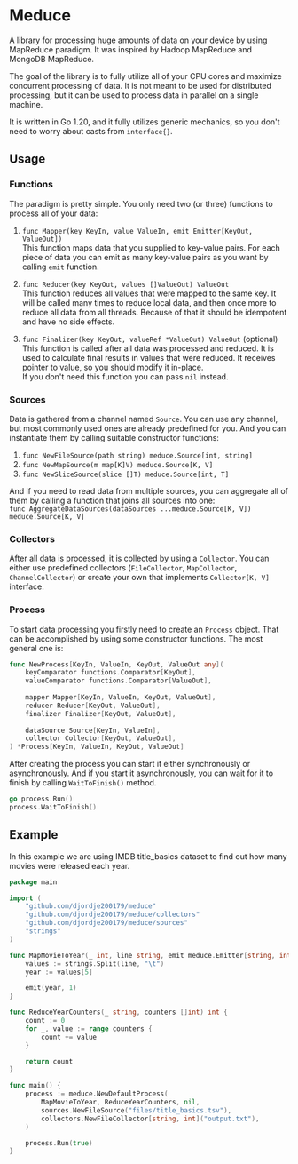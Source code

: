 # Meduce

A library for processing huge amounts of data on your device by using 
MapReduce paradigm. It was inspired by Hadoop MapReduce and MongoDB MapReduce.

The goal of the library is to fully utilize all of your CPU cores
and maximize concurrent processing of data. It is not meant to be
used for distributed processing, but it can be used to process data
in parallel on a single machine.

It is written in Go 1.20, and it fully utilizes generic mechanics, 
so you don't need to worry about casts from `interface{}`.

## Usage

### Functions
The paradigm is pretty simple. You only need two (or three) functions to process
all of your data:

1. `func Mapper(key KeyIn, value ValueIn, emit Emitter[KeyOut, ValueOut])`  
This function maps data that you supplied to key-value pairs. 
For each piece of data you can emit as many key-value pairs 
as you want by calling `emit` function. 

2. `func Reducer(key KeyOut, values []ValueOut) ValueOut`  
This function reduces all values that were mapped to the same key. 
It will be called many times to reduce local data, and then once more to reduce
all data from all threads. Because of that it should be idempotent and 
have no side effects.

3. `func Finalizer(key KeyOut, valueRef *ValueOut) ValueOut` (optional)  
This function is called after all data was processed and reduced. It is used to 
calculate final results in values that were reduced. It receives pointer to value,
so you should modify it in-place.  
If you don't need this function you can pass `nil` instead.

### Sources
Data is gathered from a channel named `Source`. You can use any channel, but most
commonly used ones are already predefined for you. And you can instantiate them
by calling suitable constructor functions:
1.	`func NewFileSource(path string) meduce.Source[int, string]`
2.  `func NewMapSource(m map[K]V) meduce.Source[K, V]`
3.  `func NewSliceSource(slice []T) meduce.Source[int, T]`

And if you need to read data from multiple sources, you can aggregate all of them
by calling a function that joins all sources into one:   
`func AggregateDataSources(dataSources ...meduce.Source[K, V]) meduce.Source[K, V]`

### Collectors
After all data is processed, it is collected by using a `Collector`. You can either
use predefined collectors (`FileCollector`, `MapCollector`, `ChannelCollector`) or
create your own that implements `Collector[K, V]` interface.

### Process
To start data processing you firstly need to create an `Process` object. That can be 
accomplished by using some constructor functions. The most general one is:
```go
func NewProcess[KeyIn, ValueIn, KeyOut, ValueOut any](
	keyComparator functions.Comparator[KeyOut],
	valueComparator functions.Comparator[ValueOut],
	
	mapper Mapper[KeyIn, ValueIn, KeyOut, ValueOut], 
	reducer Reducer[KeyOut, ValueOut], 
	finalizer Finalizer[KeyOut, ValueOut],
	
	dataSource Source[KeyIn, ValueIn], 
	collector Collector[KeyOut, ValueOut],
) *Process[KeyIn, ValueIn, KeyOut, ValueOut]
```

After creating the process you can start it either synchronously or asynchronously. And if you
start it asynchronously, you can wait for it to finish by calling `WaitToFinish()` method.
```go
go process.Run()
process.WaitToFinish()
```

## Example
In this example we are using IMDB title_basics dataset to find out how many movies
were released each year.

```go
package main

import (
	"github.com/djordje200179/meduce"
	"github.com/djordje200179/meduce/collectors"
	"github.com/djordje200179/meduce/sources"
	"strings"
)

func MapMovieToYear(_ int, line string, emit meduce.Emitter[string, int]) {
	values := strings.Split(line, "\t")
	year := values[5]

	emit(year, 1)
}

func ReduceYearCounters(_ string, counters []int) int {
	count := 0
	for _, value := range counters {
		count += value
	}

	return count
}

func main() {
	process := meduce.NewDefaultProcess(
		MapMovieToYear, ReduceYearCounters, nil,
		sources.NewFileSource("files/title_basics.tsv"),
		collectors.NewFileCollector[string, int]("output.txt"),
	)

	process.Run(true)
}
```
